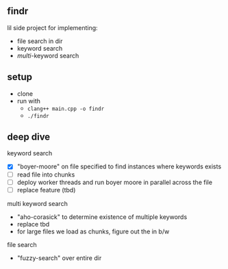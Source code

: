## findr

lil side project for implementing:
- file search in dir
- keyword search
- *multi*-keyword search

## setup
- clone
- run with 
    - `clang++ main.cpp -o findr`
    - `./findr`

## deep dive

keyword search
- [X] "boyer-moore" on file specified to find instances where keywords exists
- [ ] read file into chunks
- [ ] deploy worker threads and run boyer moore in parallel across the file
- [ ] replace feature (tbd)

multi keyword search
- "aho-corasick" to determine existence of multiple keywords
- replace tbd
- for large files we load as chunks, figure out the in b/w

file search
- "fuzzy-search" over entire dir
